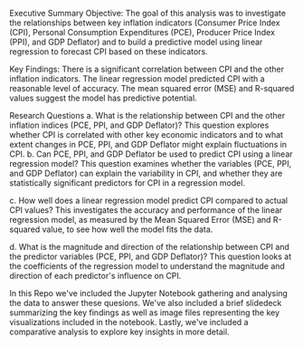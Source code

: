 Executive Summary
Objective: The goal of this analysis was to investigate the relationships between key inflation indicators (Consumer Price Index (CPI), Personal Consumption Expenditures (PCE), Producer Price Index (PPI), and GDP Deflator) and to build a predictive model using linear regression to forecast CPI based on these indicators.

Key Findings: There is a significant correlation between CPI and the other inflation indicators. The linear regression model predicted CPI with a reasonable level of accuracy. The mean squared error (MSE) and R-squared values suggest the model has predictive potential.

Research Questions 
a. What is the relationship between CPI and the other inflation indices (PCE, PPI, and GDP Deflator)? This question explores whether CPI is correlated with other key economic indicators and to what extent changes in PCE, PPI, and GDP Deflator might explain fluctuations in CPI.
b. Can PCE, PPI, and GDP Deflator be used to predict CPI using a linear regression model? This question examines whether the variables (PCE, PPI, and GDP Deflator) can explain the variability in CPI, and whether they are statistically significant predictors for CPI in a regression model.

c. How well does a linear regression model predict CPI compared to actual CPI values? This investigates the accuracy and performance of the linear regression model, as measured by the Mean Squared Error (MSE) and R-squared value, to see how well the model fits the data.

d. What is the magnitude and direction of the relationship between CPI and the predictor variables (PCE, PPI, and GDP Deflator)? This question looks at the coefficients of the regression model to understand the magnitude and direction of each predictor's influence on CPI.

In this Repo we've included the Jupyter Notebook gathering and analysing the data to answer these quesions. We've also included a brief slidedeck summarizing the key findings as well as image files representing the key visualizations included in the notebook. Lastly, we've included a comparative analysis to explore key insights in more detail.